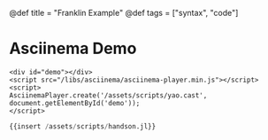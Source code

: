 @def title = "Franklin Example"
@def tags = ["syntax", "code"]

# Asciinema Demo

~~~
<div id="demo"></div>
<script src="/libs/asciinema/asciinema-player.min.js"></script>
<script>
AsciinemaPlayer.create('/assets/scripts/yao.cast', document.getElementById('demo'));
</script>
~~~

```julia
{{insert /assets/scripts/handson.jl}}
```

